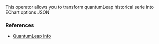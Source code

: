 This operator allows you to transform quantumLeap historical
serie into EChart options JSON

### References

* [QuantumLeap info](https://quantumleap.readthedocs.io/en/latest/)
